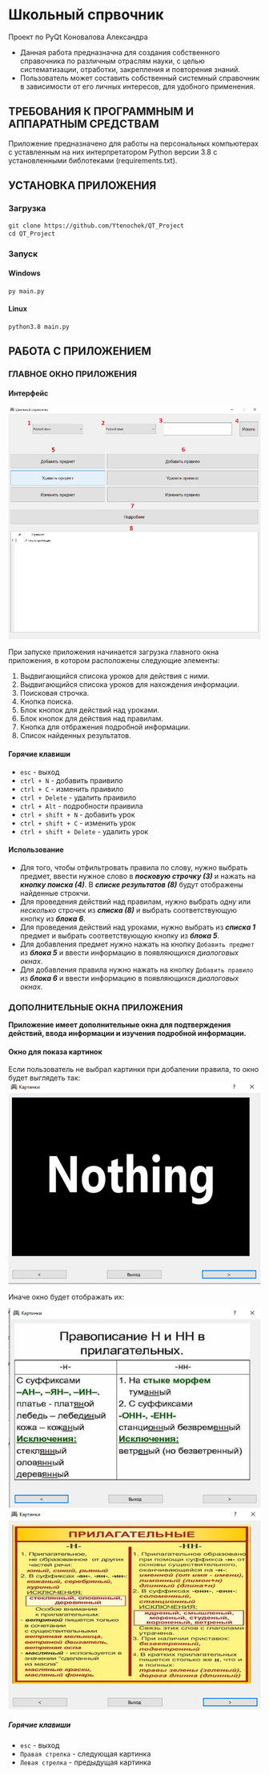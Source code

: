 # Школьный спрвочник
Проект по PyQt Коновалова Александра

* Данная работа предназначна для создания собственного справочника по различным отраслям науки, с целью систематизации, отработки, закрепления и повторения знаний.
* Пользователь может составить собственный системный справочник в зависимости от его личных интересов, для удобного применения.

## ТРЕБОВАНИЯ К ПРОГРАММНЫМ И АППАРАТНЫМ СРЕДСТВАМ
Приложение предназначено для работы на персональных компьютерах с уставленным на них интерпретатором Python версии 3.8 с установленными библотеками (requirements.txt).

## УСТАНОВКА ПРИЛОЖЕНИЯ
### Загрузка
``` 
git clone https://github.com/Ytenochek/QT_Project
cd QT_Project
```
### Запуск
#### Windows
```
py main.py
```
#### Linux
```
python3.8 main.py
```
## РАБОТА С ПРИЛОЖЕНИЕМ
### ГЛАВНОЕ ОКНО ПРИЛОЖЕНИЯ
#### Интерфейс
![Alt-текст](README_assets/1.png)

При запуске приложения  начинается загрузка главного окна
приложения, в котором расположены следующие элементы:
1. Выдвигающийся списока уроков для действия с ними.
2. Выдвигающийся списока уроков для нахождения информации.
3. Поисковая строчка.
4. Кнопка поиска.
5. Блок кнопок для действий над уроками.
6. Блок кнопок для действия над правилам.
7. Кнопка для отбражения подробной информации.
8. Список найденных результатов.
#### Горячие клавиши
* `esc` - выход
* `ctrl + N` - добавить праивило
* `ctrl + C` - изменить праивило
* `ctrl + Delete` - удалить праивило
* `ctrl + Alt` - подробности праивила
* `ctrl + shift + N` - добавить урок
* `ctrl + shift + C` - изменить урок
* `ctrl + shift + Delete` - удалить урок
#### Использование
* Для того, чтобы отфильтровать правила по слову, нужно выбрать предмет, ввести нужное слово в ___посковую строчку (3)___ и нажать на ___кнопку поиска (4)___.
В ___списке результатов (8)___ будут отображены найденные строкчи.
* Для проведения действий над правилам, нужно выбрать _одну_ или _несколько_ строчек из ___списка (8)___ и выбрать соответствующую кнопку из ___блока 6___.
* Для проведения действий над уроками, нужно выбрать из ___списка 1___ предмет и выбрать соответствующую кнопку из ___блока 5___.
* Для добавления предмет нужно нажать на кнопку `Добавить предмет` из ___блока 5___ и ввести информацию в появляющихся _диалоговых окнах_.
* Для добавления правила нужно нажать на кнопку `Добавить правило` из ___блока 6___ и ввести информацию в появляющихся _диалоговых окнах_.
### ДОПОЛНИТЕЛЬНЫЕ ОКНА ПРИЛОЖЕНИЯ
__Приложение имеет дополнительные окна для подтверждения действий, ввода информации и изучения подробной информации.__
#### Окно для показа картинок
Если пользователь не выбрал картинки при добалении правила, то окно будет выглядеть так:
![Alt-текст](README_assets/2.png)

Иначе окно будет отображать их:

![Alt-текст](README_assets/3.png)
![Alt-текст](README_assets/4.png)

##### Горячие клавиши
* `esc` - выход
* `Правая стрелка` - следующая картинка
* `Левая стрелка` - предыдущая картинка